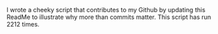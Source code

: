 I wrote a cheeky script that contributes to my Github by updating this ReadMe to illustrate why more than commits matter. This script has run 2212 times.